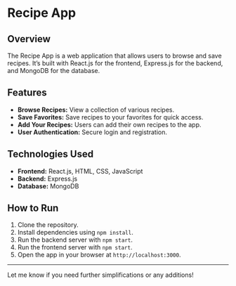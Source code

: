 # Recipe App

## Overview

The Recipe App is a web application that allows users to browse and save recipes. It’s built with React.js for the frontend, Express.js for the backend, and MongoDB for the database.

## Features

- **Browse Recipes:** View a collection of various recipes.
- **Save Favorites:** Save recipes to your favorites for quick access.
- **Add Your Recipes:** Users can add their own recipes to the app.
- **User Authentication:** Secure login and registration.

## Technologies Used

- **Frontend:** React.js, HTML, CSS, JavaScript
- **Backend:** Express.js
- **Database:** MongoDB

## How to Run

1. Clone the repository.
2. Install dependencies using `npm install`.
3. Run the backend server with `npm start`.
4. Run the frontend server with `npm start`.
5. Open the app in your browser at `http://localhost:3000`.

---

Let me know if you need further simplifications or any additions!
